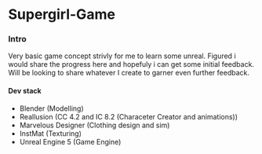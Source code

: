 # Supergirl-Game

###  Intro

Very basic game concept strivly for me to learn some unreal. Figured i would share the progress here and hopefuly i can get some  initial feedback. Will be looking to share whatever I create to garner even further feedback.

#### Dev stack

- Blender (Modelling)
- Reallusion (CC 4.2 and IC 8.2 (Characeter Creator and animations))
- Marvelous Designer (Clothing design and sim)
- InstMat (Texturing)
- Unreal Engine 5 (Game Engine)

